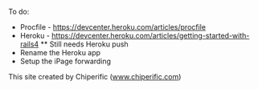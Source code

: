 To do:
* Procfile - https://devcenter.heroku.com/articles/procfile
* Heroku - https://devcenter.heroku.com/articles/getting-started-with-rails4
** Still needs Heroku push
* Rename the Heroku app
* Setup the iPage forwarding

This site created by Chiperific (www.chiperific.com)